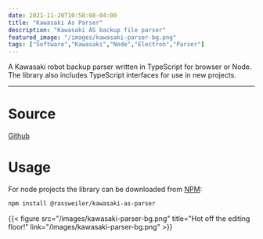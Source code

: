 ```yaml
---
date: 2021-11-20T10:58:08-04:00
title: "Kawasaki As Parser"
description: "Kawasaki AS backup file parser"
featured_image: "/images/kawasaki-parser-bg.png"
tags: ["Software","Kawasaki","Node","Electron","Parser"]
---
```


A Kawasaki robot backup parser written in TypeScript for browser or Node. The library also includes TypeScript interfaces for use in new projects. 

<!--more-->

___

# Source

[Github](https://github.com/rassweiler/kawasaki-as-parser)

# Usage

For node projects the library can be downloaded from [NPM](https://www.npmjs.com/package/@rassweiler/kawasaki-as-parser):

```zsh
npm install @rassweiler/kawasaki-as-parser
``` 

{{< figure src="/images/kawasaki-parser-bg.png" title="Hot off the editing floor!" link="/images/kawasaki-parser-bg.png" >}}